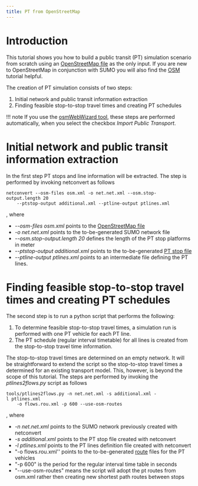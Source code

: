 ```yaml
---
title: PT from OpenStreetMap
---
```


# Introduction

This tutorial shows you how to build a public transit (PT) simulation
scenario from scratch using an [OpenStreetMap
file](../OpenStreetMap_file.md) as the only input. If you are new
to OpenStreetMap in conjunction with SUMO you will also find the
[OSM](../Tutorials/Import_from_OpenStreetMap.md) tutorial helpful.

The creation of PT simulation consists of two steps:

1.  Initial network and public transit information extraction
2.  Finding feasible stop-to-stop travel times and creating PT schedules

!!! note
    If you use the [osmWebWizard tool](../Tutorials/OSMWebWizard.md), these steps are performed automatically, when you select the checkbox *Import Public Transport*.

# Initial network and public transit information extraction

In the first step PT stops and line information will be extracted. The
step is performed by invoking netconvert as follows

```
netconvert --osm-files osm.xml -o net.net.xml --osm.stop-output.length 20 
    --ptstop-output additional.xml --ptline-output ptlines.xml
```

, where

- *--osm-files osm.xml* points to the [OpenStreetMap
  file](../OpenStreetMap_file.md)
- *-o net.net.xml* points to the to-be-generated SUMO network file
- *--osm.stop-output.length 20* defines the length of the PT stop
  platforms in meter
- *--ptstop-output additional.xml* points to the to-be-generated [PT
  stop file](../Simulation/Public_Transport.md)
- *--ptline-output ptlines.xml* points to an intermediate file
  defining the PT lines.

# Finding feasible stop-to-stop travel times and creating PT schedules

The second step is to run a python script that performs the following:

1.  To determine feasible stop-to-stop travel times, a simulation run is
    performed with one PT vehicle for each PT line.
2.  The PT schedule (regular interval timetable) for all lines is
    created from the stop-to-stop travel time information.

The stop-to-stop travel times are determined on an empty network. It
will be straightforward to extend the script so the stop-to-stop travel
times a determined for an existing transport model. This, however, is
beyond the scope of this tutorial. The steps are performed by invoking
the *ptlines2flows.py* script as follows

```
tools/ptlines2flows.py -n net.net.xml -s additional.xml -l ptlines.xml 
    -o flows.rou.xml -p 600 --use-osm-routes
```

, where

- *-n net.net.xml* points to the SUMO network previously created with
  netconvert
- *-s additional.xml* points to the PT stop file created with
  netconvert
- *-l ptlines.xml* points to the PT lines definition file created with
  netconvert
- "-o flows.rou.xml'' points to the to-be-generated
  [route](../Definition_of_Vehicles,_Vehicle_Types,_and_Routes.md)
  files for the PT vehicles
- "-p 600" is the period for the regular interval time table in
  seconds
- "--use-osm-routes" means the script will adopt the pt routes from
  osm.xml rather then creating new shortest path routes between stops